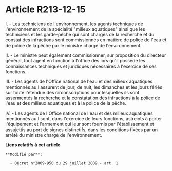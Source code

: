 # Article R213-12-15

I. - Les techniciens de l'environnement, les agents techniques de l'environnement de la spécialité "milieux aquatiques" ainsi
que les techniciens et les garde-pêche qui sont chargés de la recherche et du constat des infractions sont commissionnés en
matière de police de l'eau et de police de la pêche par le ministre chargé de l'environnement.

II. - Le ministre peut également commissionner, sur proposition du directeur général, tout agent en fonction à l'office dès
lors qu'il possède les connaissances techniques et juridiques nécessaires à l'exercice de ses fonctions.

III. - Les agents de l'Office national de l'eau et des milieux aquatiques mentionnés au I assurent de jour, de nuit, les
dimanches et les jours fériés sur toute l'étendue des circonscriptions pour lesquelles ils sont assermentés la recherche et
la constatation des infractions à la police de l'eau et des milieux aquatiques et à la police de la pêche. 

IV. - Les agents de l'Office national de l'eau et des milieux aquatiques mentionnés au I sont, dans l'exercice de leurs
fonctions, astreints à porter l'équipement et l'armement qui leur sont fournis par l'établissement et assujettis au port de
signes distinctifs, dans les conditions fixées par un arrêté du ministre chargé de l'environnement.

**Liens relatifs à cet article**

	**Modifié par**:

	  - Décret n°2009-950 du 29 juillet 2009 - art. 1
